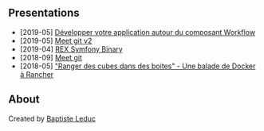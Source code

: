 ## Presentations
- [2019-05] [Développer votre application autour du composant Workflow](./2019-07-workflow-as-middleware)
- [2019-05] [Meet git v2](./2019-05-meet-git-v2)
- [2019-04] [REX Symfony Binary](./2019-04-rex-symfony-binary)
- [2018-09] [Meet git](./2018-09-meet-git)
- [2018-05] ["Ranger des cubes dans des boites" - Une balade de Docker à Rancher](./2018-05-kubernetes-rancher)

## About
Created by [Baptiste Leduc](https://baptiste-leduc.now.sh/)

